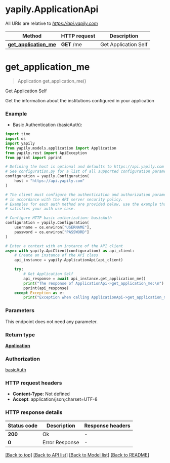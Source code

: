 # yapily.ApplicationApi

All URIs are relative to *https://api.yapily.com*

Method | HTTP request | Description
------------- | ------------- | -------------
[**get_application_me**](ApplicationApi.md#get_application_me) | **GET** /me | Get Application Self


# **get_application_me**
> Application get_application_me()

Get Application Self

Get the information about the institutions configured in your application

### Example

* Basic Authentication (basicAuth):

```python
import time
import os
import yapily
from yapily.models.application import Application
from yapily.rest import ApiException
from pprint import pprint

# Defining the host is optional and defaults to https://api.yapily.com
# See configuration.py for a list of all supported configuration parameters.
configuration = yapily.Configuration(
    host = "https://api.yapily.com"
)

# The client must configure the authentication and authorization parameters
# in accordance with the API server security policy.
# Examples for each auth method are provided below, use the example that
# satisfies your auth use case.

# Configure HTTP basic authorization: basicAuth
configuration = yapily.Configuration(
    username = os.environ["USERNAME"],
    password = os.environ["PASSWORD"]
)

# Enter a context with an instance of the API client
async with yapily.ApiClient(configuration) as api_client:
    # Create an instance of the API class
    api_instance = yapily.ApplicationApi(api_client)

    try:
        # Get Application Self
        api_response = await api_instance.get_application_me()
        print("The response of ApplicationApi->get_application_me:\n")
        pprint(api_response)
    except Exception as e:
        print("Exception when calling ApplicationApi->get_application_me: %s\n" % e)
```



### Parameters

This endpoint does not need any parameter.

### Return type

[**Application**](Application.md)

### Authorization

[basicAuth](../README.md#basicAuth)

### HTTP request headers

 - **Content-Type**: Not defined
 - **Accept**: application/json;charset=UTF-8

### HTTP response details

| Status code | Description | Response headers |
|-------------|-------------|------------------|
**200** | Ok |  -  |
**0** | Error Response |  -  |

[[Back to top]](#) [[Back to API list]](../README.md#documentation-for-api-endpoints) [[Back to Model list]](../README.md#documentation-for-models) [[Back to README]](../README.md)

